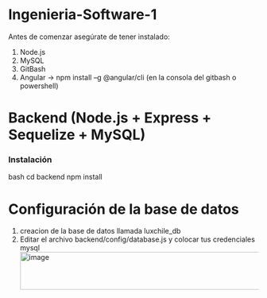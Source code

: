 # Ingenieria-Software-1

Antes de comenzar asegúrate de tener instalado:
1) Node.js
2) MySQL
3) GitBash
4) Angular -> npm install –g @angular/cli (en la consola del gitbash o powershell)

# Backend (Node.js + Express + Sequelize + MySQL)
###  Instalación
bash
cd backend
npm install

# Configuración de la base de datos
 1) creacion de la base de datos llamada luxchile_db
 2) Editar el archivo backend/config/database.js y colocar tus credenciales mysql <img width="560" height="76" alt="image" src="https://github.com/user-attachments/assets/8f382caf-3d29-4d3f-86ce-d5bef1e3bd27" />

